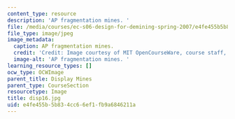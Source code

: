 ```yaml
---
content_type: resource
description: 'AP fragmentation mines. '
file: /media/courses/ec-s06-design-for-demining-spring-2007/e4fe455b5b834cc66ef1fb9a6846211a_disp16.jpg
file_type: image/jpeg
image_metadata:
  caption: AP fragmentation mines.
  credit: 'Credit: Image courtesy of MIT OpenCourseWare, course staff, and students.'
  image-alt: 'AP fragmentation mines. '
learning_resource_types: []
ocw_type: OCWImage
parent_title: Display Mines
parent_type: CourseSection
resourcetype: Image
title: disp16.jpg
uid: e4fe455b-5b83-4cc6-6ef1-fb9a6846211a
---
```

